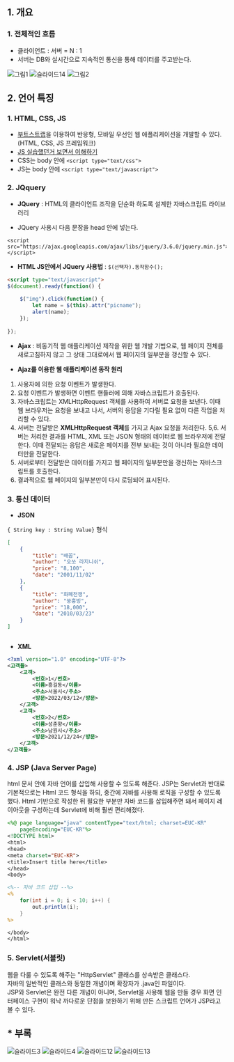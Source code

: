 ## 1. 개요  

### 1. 전체적인 흐름  
- 클라이언트 : 서버 = N : 1  
- 서버는 DB와 실시간으로 지속적인 통신을 통해 데이터를 주고받는다.  

![그림1](https://user-images.githubusercontent.com/63652571/168457265-c437eecd-ec7b-4d78-9b5b-287d94b7e273.png)
![슬라이드14](https://user-images.githubusercontent.com/63652571/168462670-f20de3f3-6cda-41e0-8e3e-2925565527a3.jpg)
![그림2](https://user-images.githubusercontent.com/63652571/168457348-0dafc612-95a4-4477-8b7b-96fd0de7701e.jpg)

## 2. 언어 특징  
### 1. HTML, CSS, JS
- [부트스트랩](http://bootstrapk.com/)을 이용하여 반응형, 모바일 우선인 웹 애플리케이션을 개발할 수 있다.(HTML, CSS, JS 프레임워크)  
- [JS 실습했던거 보면서 이해하기](https://github.com/Knowsoeun/POSCO_ICT/blob/main/JavaScript(AZAX%2C%20JSON)/JavaScript/sample01/WebContent/index.html)
- CSS는 body 안에 ```<script type="text/css">```
- JS는 body 안에 ```<script type="text/javascript">```
### 2. JQquery  
- **JQuery** :  HTML의 클라이언트 조작을 단순화 하도록 설계한 자바스크립트 라이브러리  

- JQuery 사용시 다음 문장을 head 안에 넣는다.  
```jquery
<script src="https://ajax.googleapis.com/ajax/libs/jquery/3.6.0/jquery.min.js"></script>
```
- **HTML JS안에서 JQuery 사용법** : ```$(선택자).동작함수();  ```
```html
<script type="text/javascript">
$(document).ready(function() {
	
	$("img").click(function() {
		let name = $(this).attr("picname");
		alert(name);
	});
	
});
```
- **Ajax** : 비동기적 웹 애플리케이션 제작을 위한 웹 개발 기법으로, 웹 페이지 전체를 새로고침하지 않고 그 상태 그대로에서 웹 페이지의 일부분을 갱신할 수 있다.   

- **Ajaz를 이용한 웹 애플리케이션 동작 원리**
1. 사용자에 의한 요청 이벤트가 발생한다.
2. 요청 이벤트가 발생하면 이벤트 핸들러에 의해 자바스크립트가 호출된다.
3. 자바스크립트는 XMLHttpRequest 객체를 사용하여 서버로 요청을 보낸다.
    이때 웹 브라우저는 요청을 보내고 나서, 서버의 응답을 기다릴 필요 없이 다른 작업을 처리할 수 있다.
4. 서버는 전달받은 **XMLHttpRequest 객체**를 가지고 Ajax 요청을 처리한다.
5,6. 서버는 처리한 결과를 HTML, XML 또는 JSON 형태의 데이터로 웹 브라우저에 전달한다.
    이때 전달되는 응답은 새로운 페이지를 전부 보내는 것이 아니라 필요한 데이터만을 전달한다.
7. 서버로부터 전달받은 데이터를 가지고 웹 페이지의 일부분만을 갱신하는 자바스크립트를 호출한다.
8. 결과적으로 웹 페이지의 일부분만이 다시 로딩되어 표시된다.
### 3. 통신 데이터  
- **JSON**  

```{ String key : String Value}``` 형식  
```json
[ 
    {
        "title": "배꼽",             
        "author": "오쏘 라지니쉬",
        "price": "8,100",
        "date": "2001/11/02"
    },
    {
        "title": "화폐전쟁",
        "author": "쑹훙빙",
        "price": "18,000",
        "date": "2010/03/23"
    }
]
    
```
- **XML**  
```xml
<?xml version="1.0" encoding="UTF-8"?>
<고객들>
	<고객>
		<번호>1</번호>
		<이름>홍길동</이름>
		<주소>서울시</주소>
		<방문>2022/03/12</방문>
	</고객>
	<고객>
		<번호>2</번호>
		<이름>성춘향</이름>
		<주소>남원시</주소>
		<방문>2021/12/24</방문>
	</고객>
</고객들>
```
### 4. JSP (Java Server Page)
html 문서 안에 자바 언어를 삽입해 사용할 수 있도록 해준다. JSP는 Servlet과 반대로 기본적으로는 Html 코드 형식을 하되, 중간에 자바를 사용해 로직을 구성할 수 있도록 했다. Html 기반으로 작성한 뒤 필요한 부분만 자바 코드를 삽입해주면 돼서 페이지 레이아웃을 구성하는데 Servlet에 비해 훨씬 편리해졌다.
```jsp
<%@ page language="java" contentType="text/html; charset=EUC-KR"
    pageEncoding="EUC-KR"%>
<!DOCTYPE html>
<html>
<head>
<meta charset="EUC-KR">
<title>Insert title here</title>
</head>
<body>

<%-- 자바 코드 삽입 --%>
<% 
	for(int i = 0; i < 10; i++) {
		out.println(i);
	}
%>

</body>
</html>
```

### 5. Servlet(서블릿)  
웹을 다룰 수 있도록 해주는 "HttpServlet" 클래스를 상속받은 클래스다.  
자바의 일반적인 클래스와 동일한 개념이며 확장자가 .java인 파일이다.  
JSP와 Servlet은 완전 다른 개념이 아니며, Servlet을 사용해 웹을 만들 경우 화면 인터페이스 구현이 워낙 까다로운 단점을 보완하기 위해 만든 스크립트 언어가 JSP라고 볼 수 있다.
## * 부록  
![슬라이드3](https://user-images.githubusercontent.com/63652571/168462568-a171d930-4599-4a2c-85b7-9609499689f8.jpg)
![슬라이드4](https://user-images.githubusercontent.com/63652571/168462595-a131a856-7cf0-440c-aed7-cfd869466d8a.jpg)
![슬라이드12](https://user-images.githubusercontent.com/63652571/168462627-2fd5f3a8-151d-4eef-b08a-3532f4a5f748.jpg)
![슬라이드13](https://user-images.githubusercontent.com/63652571/168462647-b06a2f28-356e-4bf1-8391-67bdbbe247c1.jpg)

